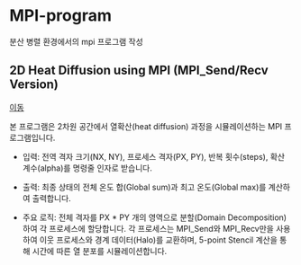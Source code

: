 # MPI-program
분산 병렬 환경에서의 mpi 프로그램 작성

## 2D Heat Diffusion using MPI (MPI_Send/Recv Version)

[이동](https://github.com/rlagnlfo1004/MPI-Program/tree/main/heat_diffusion)

본 프로그램은 2차원 공간에서 열확산(heat diffusion) 과정을 시뮬레이션하는 MPI 프로그램입니다.

- 입력: 전역 격자 크기(NX, NY), 프로세스 격자(PX, PY), 반복 횟수(steps), 확산 계수(alpha)를 명령줄 인자로 받습니다.

- 출력: 최종 상태의 전체 온도 합(Global sum)과 최고 온도(Global max)를 계산하여 출력합니다.

- 주요 로직: 전체 격자를 PX * PY 개의 영역으로 분할(Domain Decomposition)하여 각 프로세스에 할당합니다. 각 프로세스는 MPI_Send와 MPI_Recv만을 사용하여 이웃 프로세스와 경계 데이터(Halo)를 교환하며, 5-point Stencil 계산을 통해 시간에 따른 열 분포를 시뮬레이션합니다.